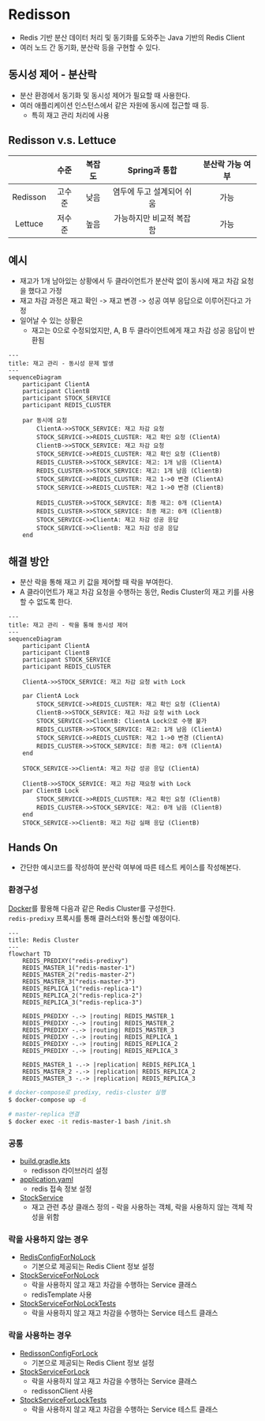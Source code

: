 # Redisson
- Redis 기반 분산 데이터 처리 및 동기화를 도와주는 Java 기반의 Redis Client
- 여러 노드 간 동기화, 분산락 등을 구현할 수 있다.

## 동시성 제어 - 분산락
- 분산 환경에서 동기화 및 동시성 제어가 필요할 때 사용한다.
- 여러 애플리케이션 인스턴스에서 같은 자원에 동시에 접근할 때 등.
  - 특히 재고 관리 처리에 사용

## Redisson v.s. Lettuce
||수준|복잡도|Spring과 통합|분산락 가능 여부|
|:--:|:--:|:--:|:--:|:--:|
|Redisson|고수준|낮음|염두에 두고 설계되어 쉬움|가능|
|Lettuce|저수준|높음|가능하지만 비교적 복잡함|가능|

## 예시
- 재고가 1개 남아있는 상황에서 두 클라이언트가 분산락 없이 동시에 재고 차감 요청을 했다고 가정
- 재고 차감 과정은 재고 확인 -> 재고 변경 -> 성공 여부 응답으로 이루어진다고 가정
- 일어날 수 있는 상황은 
  - 재고는 0으로 수정되었지만, A, B 두 클라이언트에게 재고 차감 성공 응답이 반환됨
```mermaid
---
title: 재고 관리 - 동시성 문제 발생
---
sequenceDiagram
    participant ClientA
    participant ClientB
    participant STOCK_SERVICE
    participant REDIS_CLUSTER
    
    par 동시에 요청
        ClientA->>STOCK_SERVICE: 재고 차감 요청
        STOCK_SERVICE->>REDIS_CLUSTER: 재고 확인 요청 (ClientA)
        ClientB->>STOCK_SERVICE: 재고 차감 요청
        STOCK_SERVICE->>REDIS_CLUSTER: 재고 확인 요청 (ClientB)
        REDIS_CLUSTER->>STOCK_SERVICE: 재고: 1개 남음 (ClientA)
        REDIS_CLUSTER->>STOCK_SERVICE: 재고: 1개 남음 (ClientB)
        STOCK_SERVICE->>REDIS_CLUSTER: 재고 1->0 변경 (ClientA)
        STOCK_SERVICE->>REDIS_CLUSTER: 재고 1->0 변경 (ClientB)
        
        REDIS_CLUSTER->>STOCK_SERVICE: 최종 재고: 0개 (ClientA)
        REDIS_CLUSTER->>STOCK_SERVICE: 최종 재고: 0개 (ClientB)
        STOCK_SERVICE->>ClientA: 재고 차감 성공 응답
        STOCK_SERVICE->>ClientB: 재고 차감 성공 응답
    end
```

## 해결 방안
- 분산 락을 통해 재고 키 값을 제어할 때 락을 부여한다.
- A 클라이언트가 재고 차감 요청을 수행하는 동안, Redis Cluster의 재고 키를 사용할 수 없도록 한다.
```mermaid
---
title: 재고 관리 - 락을 통해 동시성 제어
---
sequenceDiagram
    participant ClientA
    participant ClientB
    participant STOCK_SERVICE
    participant REDIS_CLUSTER
    
    ClientA->>STOCK_SERVICE: 재고 차감 요청 with Lock
    
    par ClientA Lock
        STOCK_SERVICE->>REDIS_CLUSTER: 재고 확인 요청 (ClientA)
        ClientB->>STOCK_SERVICE: 재고 차감 요청 with Lock
        STOCK_SERVICE->>ClientB: ClientA Lock으로 수행 불가
        REDIS_CLUSTER->>STOCK_SERVICE: 재고: 1개 남음 (ClientA)
        STOCK_SERVICE->>REDIS_CLUSTER: 재고 1->0 변경 (ClientA)
        REDIS_CLUSTER->>STOCK_SERVICE: 최종 재고: 0개 (ClientA)
    end
    
    STOCK_SERVICE->>ClientA: 재고 차감 성공 응답 (ClientA)

    ClientB->>STOCK_SERVICE: 재고 차감 재요청 with Lock
    par ClientB Lock
        STOCK_SERVICE->>REDIS_CLUSTER: 재고 확인 요청 (ClientB)
        REDIS_CLUSTER->>STOCK_SERVICE: 재고: 0개 남음 (ClientB)
    end
    STOCK_SERVICE->>ClientB: 재고 차감 실패 응답 (ClientB)
```

## Hands On
- 간단한 예시코드를 작성하여 분산락 여부에 따른 테스트 케이스를 작성해본다.

### 환경구성
[Docker](./docker/)를 활용해 다음과 같은 Redis Cluster를 구성한다.  
```redis-predixy``` 프록시를 통해 클러스터와 통신할 예정이다.  
```mermaid
---
title: Redis Cluster
---
flowchart TD
    REDIS_PREDIXY("redis-predixy")
    REDIS_MASTER_1("redis-master-1")
    REDIS_MASTER_2("redis-master-2")
    REDIS_MASTER_3("redis-master-3")
    REDIS_REPLICA_1("redis-replica-1")
    REDIS_REPLICA_2("redis-replica-2")
    REDIS_REPLICA_3("redis-replica-3")

    REDIS_PREDIXY -.-> |routing| REDIS_MASTER_1
    REDIS_PREDIXY -.-> |routing| REDIS_MASTER_2
    REDIS_PREDIXY -.-> |routing| REDIS_MASTER_3
    REDIS_PREDIXY -.-> |routing| REDIS_REPLICA_1
    REDIS_PREDIXY -.-> |routing| REDIS_REPLICA_2
    REDIS_PREDIXY -.-> |routing| REDIS_REPLICA_3

    REDIS_MASTER_1 -.-> |replication| REDIS_REPLICA_1
    REDIS_MASTER_2 -.-> |replication| REDIS_REPLICA_2
    REDIS_MASTER_3 -.-> |replication| REDIS_REPLICA_3
```
```bash
# docker-compose로 predixy, redis-cluster 실행
$ docker-compose up -d

# master-replica 연결
$ docker exec -it redis-master-1 bash /init.sh
```

### 공통
- [build.gradle.kts]()
  - redisson 라이브러리 설정
- [application.yaml]()
  - redis 접속 정보 설정
- [StockService]()
  - 재고 관련 추상 클래스 정의 - 락을 사용하는 객체, 락을 사용하지 않는 객체 작성을 위함

### 락을 사용하지 않는 경우
- [RedisConfigForNoLock]()
  - 기본으로 제공되는 Redis Client 정보 설정
- [StockServiceForNoLock]()
  - 락을 사용하지 않고 재고 차감을 수행하는 Service 클래스
  - redisTemplate 사용
- [StockServiceForNoLockTests]()
  - 락을 사용하지 않고 재고 차감을 수행하는 Service 테스트 클래스

### 락을 사용하는 경우
- [RedissonConfigForLock]()
  - 기본으로 제공되는 Redis Client 정보 설정
- [StockServiceForLock]()
  - 락을 사용하지 않고 재고 차감을 수행하는 Service 클래스
  - redissonClient 사용
- [StockServiceForLockTests]()
  - 락을 사용하지 않고 재고 차감을 수행하는 Service 테스트 클래스
